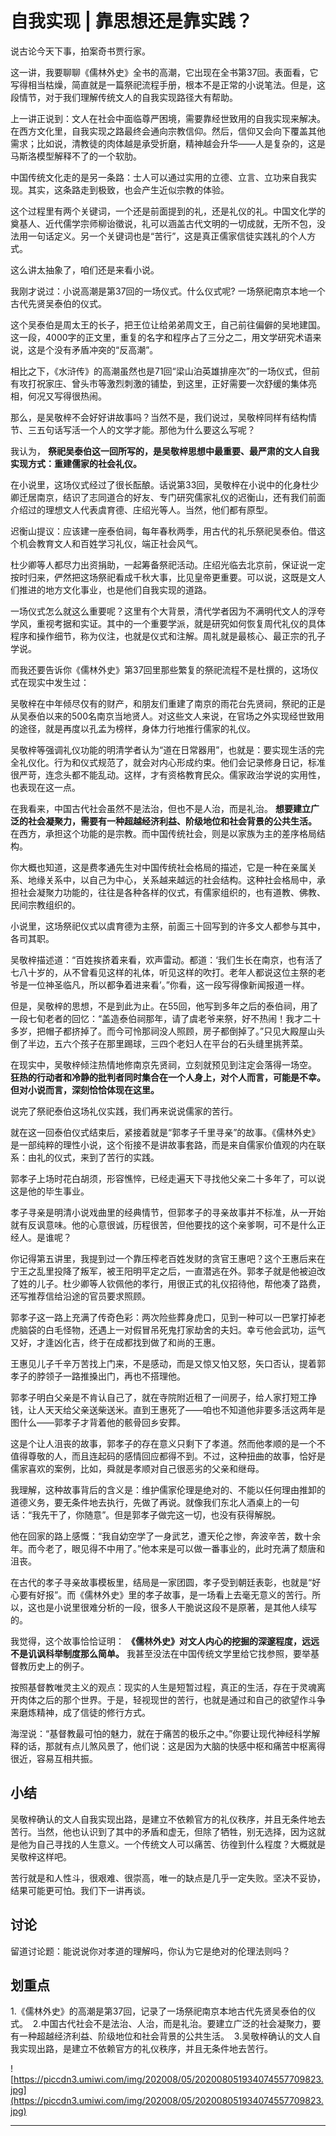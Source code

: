 # 自我实现 | 靠思想还是靠实践？

说古论今天下事，拍案奇书贾行家。

这一讲，我要聊聊《儒林外史》全书的高潮，它出现在全书第37回。表面看，它写得相当枯燥，简直就是一篇祭祀流程手册，根本不是正常的小说笔法。但是，这段情节，对于我们理解传统文人的自我实现路径大有帮助。

上一讲正说到：文人在社会中面临尊严困境，需要靠经世致用的自我实现来解决。在西方文化里，自我实现之路最终会通向宗教信仰。然后，信仰又会向下覆盖其他需求；比如说，清教徒的肉体越是承受折磨，精神越会升华——人是复杂的，这是马斯洛模型解释不了的一个软肋。

中国传统文化走的是另一条路：士人可以通过实用的立德、立言、立功来自我实现。其实，这条路走到极致，也会产生近似宗教的体验。

这个过程里有两个关键词，一个还是前面提到的礼，还是礼仪的礼。中国文化学的奠基人、近代儒学宗师柳诒徵说，礼可以涵盖古代文明的一切成就，无所不包，没法用一句话定义。另一个关键词也是“苦行”，这是真正儒家信徒实践礼的个人方式。

这么讲太抽象了，咱们还是来看小说。

我刚才说过：小说高潮是第37回的一场仪式。什么仪式呢? 一场祭祀南京本地一个古代先贤吴泰伯的仪式。

这个吴泰伯是周太王的长子，把王位让给弟弟周文王，自己前往偏僻的吴地建国。这一段，4000字的正文里，重复的名字和程序占了三分之二，用文学研究术语来说，这是个没有矛盾冲突的“反高潮”。

相比之下，《水浒传》的高潮虽然也是71回“梁山泊英雄排座次”的一场仪式，但前有攻打祝家庄、曾头市等激烈刺激的铺垫，到这里，正好需要一次舒缓的集体亮相，何况又写得很热闹。

那么，是吴敬梓不会好好讲故事吗？当然不是，我们说过，吴敬梓同样有结构情节、三五句话写活一个人的文学才能。那他为什么要这么写呢？

我认为， **祭祀吴泰伯这一回所写的，是吴敬梓思想中最重要、最严肃的文人自我实现方式：重建儒家的社会礼仪。**

在小说里，这场仪式经过了很长酝酿。话说第33回，吴敬梓在小说中的化身杜少卿迁居南京，结识了志同道合的好友、专门研究儒家礼仪的迟衡山，还有我们前面介绍过的理想文人代表虞育德、庄绍光等人。当然，他们都有原型。

迟衡山提议：应该建一座泰伯祠，每年春秋两季，用古代的礼乐祭祀吴泰伯。借这个机会教育文人和百姓学习礼仪，端正社会风气。

杜少卿等人都尽力出资捐助，一起筹备祭祀活动。庄绍光临去北京前，保证说一定按时归来，俨然把这场祭祀看成千秋大事，比见皇帝更重要。可以说，这既是文人们推进的地方文化事业，也是他们自我实现的道路。

一场仪式怎么就这么重要呢？这里有个大背景，清代学者因为不满明代文人的浮夸学风，重视考据和实证。其中的一个重要学派，就是研究如何恢复周代礼仪的具体程序和操作细节，称为仪注，也就是仪式和注解。周礼就是最核心、最正宗的孔子学说。

而我还要告诉你《儒林外史》第37回里那些繁复的祭祀流程不是杜撰的，这场仪式在现实中发生过：

吴敬梓在中年倾尽仅有的财产，和朋友们重建了南京的雨花台先贤祠，祭祀的正是从吴泰伯以来的500名南京当地贤人。对这些文人来说，在官场之外实现经世致用的途径，就是再度以孔孟为榜样，身体力行地推行儒家的礼仪。

吴敬梓等强调礼仪功能的明清学者认为“道在日常器用”，也就是：要实现生活的完全礼仪化。行为和仪式规范了，就会对内心形成约束。他们会记录修身日记，标准很严苛，连念头都不能乱动。这样，才有资格教育民众。儒家政治学说的实用性，也表现在这一点。

在我看来，中国古代社会虽然不是法治，但也不是人治，而是礼治。 **想要建立广泛的社会凝聚力，需要有一种超越经济利益、阶级地位和社会背景的公共生活。** 在西方，承担这个功能的是宗教。而中国传统社会，则是以家族为主的差序格局结构。

你大概也知道，这是费孝通先生对中国传统社会格局的描述，它是一种在亲属关系、地缘关系中，以自己为中心，关系越来越远的社会结构。这种社会格局中，承担社会凝聚力功能的，往往是各种各样的仪式，有儒家组织的，也有道教、佛教、民间宗教组织的。

小说里，这场祭祀仪式以虞育德为主祭，前面三十回写到的许多文人都参与其中，各司其职。

吴敬梓描述道：“百姓挨挤着来看，欢声雷动。都道：‘我们生长在南京，也有活了七八十岁的，从不曾看见这样的礼体，听见这样的吹打。老年人都说这位主祭的老爷是一位神圣临凡，所以都争着进来看’。”你看，这一段写得像新闻报道一样。

但是，吴敬梓的思想，不是到此为止。在55回，他写到多年之后的泰伯祠，用了一段七旬老者的回忆：“盖造泰伯祠那年，请了虞老爷来祭，好不热闹！我才二十多岁，把帽子都挤掉了。而今可怜那祠没人照顾，房子都倒掉了。”只见大殿屋山头倒了半边，五六个孩子在那里踢球，三四个老妇人在平台的石头缝里挑荠菜。

在现实中，吴敬梓倾注热情地修南京先贤祠，立刻就预见到注定会落得一场空。 **狂热的行动者和冷静的批判者同时集合在一个人身上，对个人而言，可能是不幸。但对小说而言，深刻恰恰体现在这里。**

说完了祭祀泰伯这场礼仪实践，我们再来说说儒家的苦行。

就在这一回泰伯仪式结束后，紧接着就是“郭孝子千里寻亲”的故事。《儒林外史》是一部纯粹的理性小说，这个衔接不是讲故事套路，而是来自儒家价值观的内在联系：由礼的仪式，来到了苦行的实践。

郭孝子上场时花白胡须，形容憔悴，已经走遍天下寻找他父亲二十多年了，可以说这是他的毕生事业。

孝子寻亲是明清小说戏曲里的经典情节，但郭孝子的寻亲故事并不标准，从一开始就有反讽意味。他的心意很诚，历程很苦，但他要找的这个亲爹啊，可不是什么正经人。是谁呢？

你记得第五讲里，我提到过一个靠压榨老百姓发财的贪官王惠吧？这个王惠后来在宁王之乱里投降了叛军，被王阳明平定之后，一直潜逃在外。郭孝子就是他被迫改了姓的儿子。杜少卿等人钦佩他的孝行，用很正式的礼仪招待他，帮他凑了路费，还写推荐信给沿途的官员要求照顾。

郭孝子这一路上充满了传奇色彩：两次险些葬身虎口，见到一种可以一巴掌打掉老虎脑袋的白毛怪物，还遇上一对假冒吊死鬼打家劫舍的夫妇。幸亏他会武功，运气又好，才逢凶化吉，终于在成都找到做了和尚的王惠。

王惠见儿子千辛万苦找上门来，不是感动，而是又惊又怕又怒，矢口否认，提着郭孝子的脖领子一路推搡出门，再也不搭理他。

郭孝子明白父亲是不肯认自己了，就在寺院附近租了一间房子，给人家打短工挣钱，让人天天给父亲送柴送米。直到王惠死了——咱也不知道他非要多活这两年是图什么——郭孝子才背着他的骸骨回乡安葬。

这是个让人沮丧的故事，郭孝子的存在意义只剩下了孝道。然而他孝顺的是一个不值得尊敬的人，而且连起码的感情回应都得不到。不过，这种扭曲的故事，恰好是儒家喜欢的案例，比如，舜就是孝顺对自己很恶劣的父亲和继母。

我理解，这种故事背后的含义是：维护儒家伦理是绝对的、不能以任何理由推卸的道德义务，要无条件地去执行，先做了再说。就像我们东北人酒桌上的一句话：“我先干了，你随意”。但是郭孝子做完这一切，也没有获得解脱。

他在回家的路上感慨：“我自幼空学了一身武艺，遭天伦之惨，奔波辛苦，数十余年。而今老了，眼见得不中用了。”他本来是可以做一番事业的，此时充满了颓唐和沮丧。

在古代的孝子寻亲故事模板里，结局是一家团圆，孝子受到朝廷表彰，也就是“好心要有好报”。而《儒林外史》里的孝子故事，是一场看上去毫无意义的苦行。所以，这也是小说里很难分析的一段，很多人干脆说这段不是原著，是其他人续写的。

我觉得，这个故事恰恰证明： **《儒林外史》对文人内心的挖掘的深邃程度，远远不是讥讽科举制度那么简单。** 我甚至没法在中国传统文学里给它找参照，要举基督教历史上的例子。

按照基督教唯灵主义的观点：现实的人生是短暂过程，真正的生活，存在于灵魂离开肉体之后的那个世界。于是，轻视现世的苦行，也就是通过和自己的欲望作斗争来磨炼精神，成了信徒的修行方式。

海涅说：“基督教最可怕的魅力，就在于痛苦的极乐之中。”你要让现代神经科学解释的话，那就有点儿煞风景了，他们说：这是因为大脑的快感中枢和痛苦中枢离得很近，容易互相共振。

## 小结

吴敬梓确认的文人自我实现出路，是建立不依赖官方的礼仪秩序，并且无条件地去苦行。当然，他也认识到了其中的矛盾和虚无，但除了牺牲，别无选择，因为这就是他为自己寻找的人生意义。一个传统文人可以痛苦、彷徨到什么程度？大概就是吴敬梓这样吧。

苦行就是和人性斗，很艰难、很崇高，唯一的缺点是几乎一定失败。坚决不妥协，结果可能更可怕。我们下一讲再谈。

## 讨论

留道讨论题：能说说你对孝道的理解吗，你认为它是绝对的伦理法则吗？

## 划重点

1.《儒林外史》的高潮是第37回，记录了一场祭祀南京本地古代先贤吴泰伯的仪式。
 2.中国古代社会不是法治、人治，而是礼治。要建立广泛的社会凝聚力，要有一种超越经济利益、阶级地位和社会背景的公共生活。 
3.吴敬梓确认的文人自我实现出路，是建立不依赖官方的礼仪秩序，并且无条件地去苦行。

![https://piccdn3.umiwi.com/img/202008/05/202008051934074557709823.jpg](https://piccdn3.umiwi.com/img/202008/05/202008051934074557709823.jpg)

---
